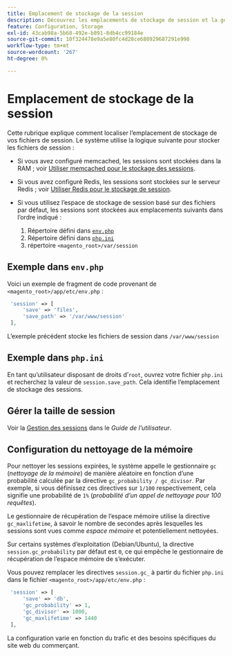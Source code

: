 ```yaml
---
title: Emplacement de stockage de la session
description: Découvrez les emplacements de stockage de session et la gestion des fichiers dans Adobe Commerce. Découvrez la logique de stockage et les options de configuration.
feature: Configuration, Storage
exl-id: 43cab98a-5b68-492e-b891-8db4cc99184e
source-git-commit: 10f324478e9a5e80fc4d28ce680929687291e990
workflow-type: tm+mt
source-wordcount: '267'
ht-degree: 0%

---
```


# Emplacement de stockage de la session

Cette rubrique explique comment localiser l’emplacement de stockage de vos fichiers de session. Le système utilise la logique suivante pour stocker les fichiers de session :

- Si vous avez configuré memcached, les sessions sont stockées dans la RAM ; voir [Utiliser memcached pour le stockage des sessions](memcached.md).
- Si vous avez configuré Redis, les sessions sont stockées sur le serveur Redis ; voir [Utiliser Redis pour le stockage de session](../cache/redis-session.md).
- Si vous utilisez l’espace de stockage de session basé sur des fichiers par défaut, les sessions sont stockées aux emplacements suivants dans l’ordre indiqué :

   1. Répertoire défini dans [`env.php`](#example-in-envphp)
   1. Répertoire défini dans [`php.ini`](#example-in-phpini)
   1. répertoire `<magento_root>/var/session`

## Exemple dans `env.php`

Voici un exemple de fragment de code provenant de `<magento_root>/app/etc/env.php` :

```php
 'session' => [
     'save' => 'files',
     'save_path' => '/var/www/session'
 ],
```

L’exemple précédent stocke les fichiers de session dans `/var/www/session`

## Exemple dans `php.ini`

En tant qu’utilisateur disposant de droits d’`root`, ouvrez votre fichier `php.ini` et recherchez la valeur de `session.save_path`. Cela identifie l’emplacement de stockage des sessions.

## Gérer la taille de session

Voir la [Gestion des sessions](https://experienceleague.adobe.com/en/docs/commerce-admin/systems/security/security-session-management) dans le _Guide de l’utilisateur_.

## Configuration du nettoyage de la mémoire

Pour nettoyer les sessions expirées, le système appelle le gestionnaire `gc` (_nettoyage de la mémoire_) de manière aléatoire en fonction d’une probabilité calculée par la directive `gc_probability / gc_divisor`. Par exemple, si vous définissez ces directives sur `1/100` respectivement, cela signifie une probabilité de `1%` (_probabilité d’un appel de nettoyage pour 100 requêtes_).

Le gestionnaire de récupération de l’espace mémoire utilise la directive `gc_maxlifetime`, à savoir le nombre de secondes après lesquelles les sessions sont vues comme _espace mémoire_ et potentiellement nettoyées.

Sur certains systèmes d’exploitation (Debian/Ubuntu), la directive `session.gc_probability` par défaut est `0`, ce qui empêche le gestionnaire de récupération de l’espace mémoire de s’exécuter.

Vous pouvez remplacer les directives `session.gc_` à partir du fichier `php.ini` dans le fichier `<magento_root>/app/etc/env.php` :

```php
 'session' => [
     'save' => 'db',
     'gc_probability' => 1,
     'gc_divisor' => 1000,
     'gc_maxlifetime' => 1440
 ],
```

La configuration varie en fonction du trafic et des besoins spécifiques du site web du commerçant.
